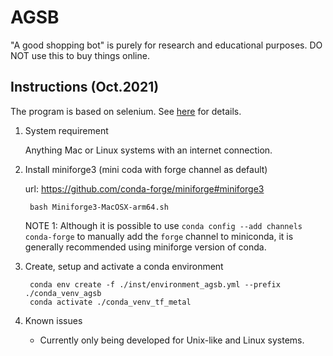 # AGSB

"A good shopping bot" is purely for research and educational purposes. DO NOT use this to buy things online.

## Instructions (Oct.2021)

The program is based on selenium. See [here](https://pypi.org/project/selenium/) for details.

1. System requirement

    Anything Mac or Linux systems with an internet connection.

2. Install miniforge3 (mini coda with forge channel as default)

   url: <https://github.com/conda-forge/miniforge#miniforge3>

        bash Miniforge3-MacOSX-arm64.sh

   NOTE 1: Although it is possible to use `conda config --add channels conda-forge`  to manually add the `forge` channel to miniconda, it is generally recommended using miniforge version of conda.

3. Create, setup and activate a conda environment

        conda env create -f ./inst/environment_agsb.yml --prefix ./conda_venv_agsb
        conda activate ./conda_venv_tf_metal

4. Known issues

    - Currently only being developed for Unix-like and Linux systems.
